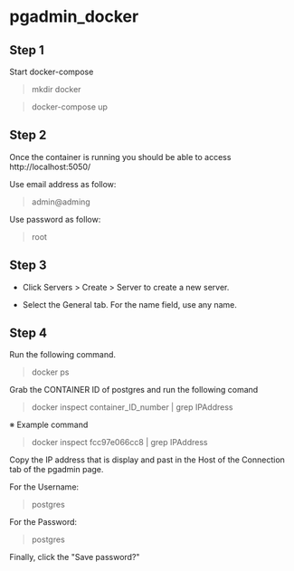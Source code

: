 # pgadmin_docker

## Step 1 
Start docker-compose
> mkdir docker

> docker-compose up

## Step 2
Once the container is running you should be able to access http://localhost:5050/

Use email address as follow:
> admin@adming

Use password as follow:
> root

## Step 3
- Click Servers > Create > Server to create a new server.

- Select the General tab. For the name field, use any name. 

## Step 4

Run the following command.
> docker ps

Grab the CONTAINER ID of postgres and run the following comand
> docker inspect container_ID_number | grep IPAddress

※ Example command
>docker inspect fcc97e066cc8 | grep IPAddress

Copy the IP address that is display and past in the Host of the Connection tab of the pgadmin page.

For the Username:
> postgres

For the Password:
> postgres

Finally, click the "Save password?"



